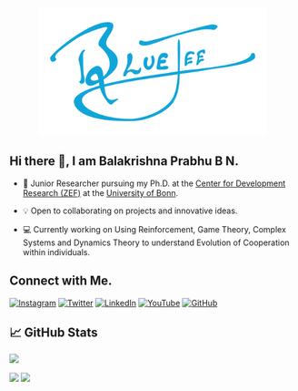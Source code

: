 <div align="center">
    <img src="https://github.com/Bluejee/Bluejee/blob/main/Assets/Bluejee_Logo_Pack/Bluejee_Logo_Sized.png" alt="The Bluejee Logo" width="400"/>
</div>

## Hi there 👋, I am Balakrishna Prabhu B N.

* 📖 Junior Researcher pursuing my Ph.D. at the [Center for Development Research (ZEF)](https://www.zef.de/zefhome.html) at the [University of Bonn](https://www.uni-bonn.de/en). 
          
* 💡 Open to collaborating on projects and innovative ideas. 

* 💻 Currently working on Using Reinforcement, Game Theory, Complex Systems and Dynamics Theory to understand Evolution of Cooperation within individuals.

## Connect with Me.

[![Instagram](https://img.shields.io/badge/Instagram-Bluejee4-9cf?style=flat-square&logo=instagram)](https://www.instagram.com/Bluejee4)
[![Twitter](https://img.shields.io/badge/Twitter-Bluejee4-1da1f2?style=flat-square&logo=twitter)](https://twitter.com/Bluejee4)
[![LinkedIn](https://img.shields.io/badge/LinkedIn-balakrishnaprabhubn-0077b5?style=flat-square&logo=linkedin)](https://www.linkedin.com/in/balakrishnaprabhubn)
[![YouTube](https://img.shields.io/badge/YouTube-Bluejee-red?style=flat-square&logo=youtube)](https://www.youtube.com/@Bluejee)
[![GitHub](https://img.shields.io/badge/GitHub-Bluejee-181717?style=flat-square&logo=github)](https://github.com/Bluejee)


## &#x1f4c8; GitHub Stats

![](http://github-profile-summary-cards.vercel.app/api/cards/profile-details?username=Bluejee&theme=dracula) 

![](http://github-profile-summary-cards.vercel.app/api/cards/repos-per-language?username=Bluejee&theme=dracula) 
![](http://github-profile-summary-cards.vercel.app/api/cards/most-commit-language?username=Bluejee&theme=dracula)
